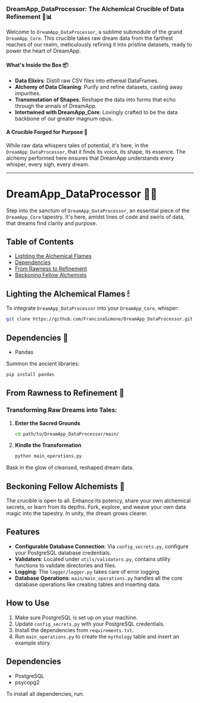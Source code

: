 ### DreamApp_DataProcessor: The Alchemical Crucible of Data Refinement 🔮📊

Welcome to `DreamApp_DataProcessor`, a sublime submodule of the grand `DreamApp_Core`. This crucible takes raw dream data from the farthest reaches of our realm, meticulously refining it into pristine datasets, ready to power the heart of DreamApp.

#### What's Inside the Box 📦
- **Data Elixirs**: Distill raw CSV files into ethereal DataFrames.
- **Alchemy of Data Cleaning**: Purify and refine datasets, casting away impurities.
- **Transmutation of Shapes**: Reshape the data into forms that echo through the annals of DreamApp.
- **Intertwined with DreamApp_Core**: Lovingly crafted to be the data backbone of our greater magnum opus.

#### A Crucible Forged for Purpose 🍯
While raw data whispers tales of potential, it's here, in the `DreamApp_DataProcessor`, that it finds its voice, its shape, its essence. The alchemy performed here ensures that DreamApp understands every whisper, every sigh, every dream.

---

# DreamApp_DataProcessor 🌌📜

Step into the sanctum of `DreamApp_DataProcessor`, an essential piece of the `DreamApp_Core` tapestry. It's here, amidst lines of code and swirls of data, that dreams find clarity and purpose.

## Table of Contents
- [Lighting the Alchemical Flames](#lighting-the-alchemical-flames)
- [Dependencies](#dependencies)
- [From Rawness to Refinement](#from-rawness-to-refinement)
- [Beckoning Fellow Alchemists](#beckoning-fellow-alchemists)

## Lighting the Alchemical Flames 🕯

To integrate `DreamApp_DataProcessor` into your `DreamApp_Core`, whisper:

```bash
git clone https://github.com/FrancinaSimone/DreamApp_DataProcessor.git
```

## Dependencies 📖

- Pandas

Summon the ancient libraries:

```bash
pip install pandas
```

## From Rawness to Refinement 🌙

### Transforming Raw Dreams into Tales:

1. **Enter the Sacred Grounds**
    ```bash
    cd path/to/DreamApp_DataProcessor/main/
    ```

2. **Kindle the Transformation**
    ```bash
    python main_operations.py
    ```

Bask in the glow of cleansed, reshaped dream data.

## Beckoning Fellow Alchemists 🌌

The crucible is open to all. Enhance its potency, share your own alchemical secrets, or learn from its depths. Fork, explore, and weave your own data magic into the tapestry. In unity, the dream grows clearer.

## Features
- **Configurable Database Connection**: Via `config_secrets.py`, configure your PostgreSQL database credentials.
- **Validators**: Located under `utils/validators.py`, contains utility functions to validate directories and files.
- **Logging**: The `logger/logger.py` takes care of error logging.
- **Database Operations**: `main/main_operations.py` handles all the core database operations like creating tables and inserting data.

## How to Use
1. Make sure PostgreSQL is set up on your machine.
2. Update `config_secrets.py` with your PostgreSQL credentials.
3. Install the dependencies from `requirements.txt`.
4. Run `main_operations.py` to create the `mythology` table and insert an example story.

## Dependencies
- PostgreSQL
- psycopg2

To install all dependencies, run:

